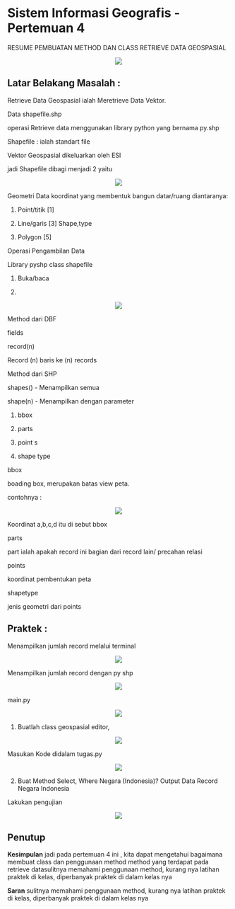 # Sistem Informasi Geografis - Pertemuan 4
RESUME PEMBUATAN METHOD DAN CLASS RETRIEVE DATA GEOSPASIAL
<p align="center">
  <img src="../../img/3.jpg">
</p>

## Latar Belakang Masalah :
Retrieve Data Geospasial ialah Meretrieve Data Vektor.

Data shapefile.shp

operasi Retrieve data menggunakan library python yang bernama py.shp

Shapefile : ialah standart file

Vektor Geospasial dikeluarkan oleh ESI

jadi Shapefile dibagi menjadi 2 yaitu 

<p align="center">
  <img src="../../img/1-1.jpg">
</p>

Geometri
Data koordinat yang membentuk bangun datar/ruang diantaranya:

1. Point/titik [1]

2. Line/garis [3] Shape,type

3. Polygon [5]

Operasi Pengambilan Data

Library pyshp class shapefile

1. Buka/baca

2.
<p align="center">
  <img src="../../img/1-2.jpg">
</p>

Method dari DBF

fields

record(n)

Record (n) baris ke (n) records

Method dari SHP

shapes() - Menampilkan semua

shape(n) - Menampilkan dengan parameter

1. bbox

2. parts

3. point s 

4. shape type


bbox

boading box, merupakan batas view peta.

contohnya :

<p align="center">
  <img src="../../img/1-3.jpg">
</p>

Koordinat a,b,c,d itu di sebut bbox

parts

part ialah apakah record ini bagian dari record lain/ precahan relasi

points

koordinat pembentukan peta

shapetype

jenis geometri dari points

## Praktek : 

Menampilkan jumlah record melalui terminal

<p align="center">
  <img src="../../img/Screenshot from 2016-11-05 23-51-22.png">
</p>

Menampilkan jumlah record dengan py shp

<p align="center">
  <img src="../../img/Screenshot from 2016-11-05 23-52-29.png">
</p>

main.py

<p align="center">
  <img src="../../img/Screenshot from 2016-11-05 23-52-29.png">
</p>

1. Buatlah class geospasial editor,

<p align="center">
  <img src="../../img/Screenshot from 2016-11-06 01-40-33.png">
</p>

Masukan Kode didalam tugas.py

<p align="center">
  <img src="../../img/Screenshot from 2016-11-06 01-36-05.png">
</p>

2. Buat Method Select, Where Negara (Indonesia)?
Output Data Record Negara Indonesia

Lakukan pengujian

<p align="center">
  <img src="../../img/Screenshot from 2016-11-06 01-41-10.png">
</p>

## Penutup
**Kesimpulan**
jadi pada pertemuan 4 ini , kita dapat mengetahui bagaimana membuat class dan penggunaan method method yang terdapat pada retrieve datasulitnya memahami penggunaan method, kurang nya latihan praktek di kelas, diperbanyak praktek di dalam kelas nya

**Saran**
sulitnya memahami penggunaan method, kurang nya latihan praktek di kelas, diperbanyak praktek di dalam kelas nya